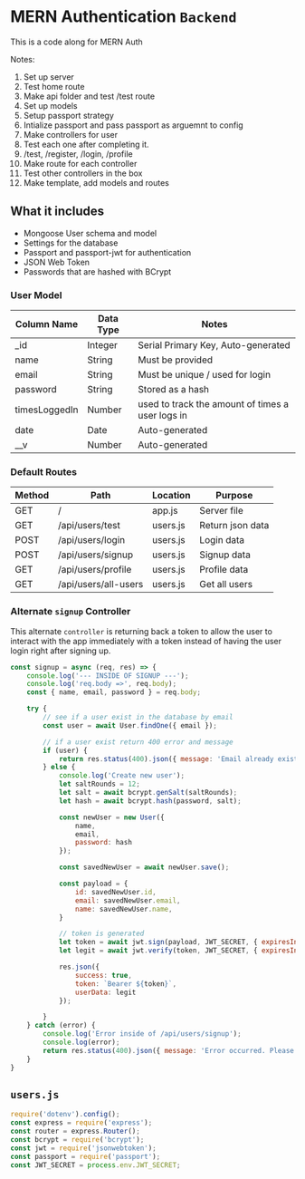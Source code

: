 # MERN Authentication `Backend`

This is a code along for MERN Auth

Notes:
1. Set up server
2. Test home route
3. Make api folder and test /test route
2. Set up models
3. Setup passport strategy
4. Intialize passport and pass passport as arguemnt to config
5. Make controllers for user
6. Test each one after completing it.
7. /test, /register, /login, /profile
8. Make route for each controller
9. Test other controllers in the box
10. Make template, add models and routes

## What it includes

* Mongoose User schema and model
* Settings for the database
* Passport and passport-jwt for authentication
* JSON Web Token
* Passwords that are hashed with BCrypt

### User Model

| Column Name | Data Type | Notes |
| --------------- | ------------- | ------------------------------ |
| _id | Integer | Serial Primary Key, Auto-generated |
| name | String | Must be provided |
| email | String | Must be unique / used for login |
| password | String | Stored as a hash |
| timesLoggedIn | Number | used to track the amount of times a user logs in |
| date | Date | Auto-generated |
| __v | Number | Auto-generated |

### Default Routes

| Method | Path | Location | Purpose |
| ------ | ---------------- | -------------- | ------------------- |
| GET | / | app.js | Server file |
| GET | /api/users/test | users.js | Return json data |
| POST | /api/users/login | users.js | Login data |
| POST | /api/users/signup | users.js | Signup data |
| GET | /api/users/profile | users.js | Profile data |
| GET | /api/users/all-users | users.js | Get all users |

### Alternate `signup` Controller
This alternate `controller` is returning back a token to allow the user to interact with the app immediately with a token instead of having the user login right after signing up.

```js
const signup = async (req, res) => {
    console.log('--- INSIDE OF SIGNUP ---');
    console.log('req.body =>', req.body);
    const { name, email, password } = req.body;

    try {
        // see if a user exist in the database by email
        const user = await User.findOne({ email });

        // if a user exist return 400 error and message
        if (user) {
            return res.status(400).json({ message: 'Email already exists' });
        } else {
            console.log('Create new user');
            let saltRounds = 12;
            let salt = await bcrypt.genSalt(saltRounds);
            let hash = await bcrypt.hash(password, salt);

            const newUser = new User({
                name,
                email,
                password: hash
            });

            const savedNewUser = await newUser.save();

            const payload = {
                id: savedNewUser.id,
                email: savedNewUser.email,
                name: savedNewUser.name,
            }

            // token is generated
            let token = await jwt.sign(payload, JWT_SECRET, { expiresIn: 3600 });
            let legit = await jwt.verify(token, JWT_SECRET, { expiresIn: 60 });

            res.json({
                success: true,
                token: `Bearer ${token}`,
                userData: legit
            });

        }
    } catch (error) {
        console.log('Error inside of /api/users/signup');
        console.log(error);
        return res.status(400).json({ message: 'Error occurred. Please try again...'});
    }
}
```

## `users.js`
```js
require('dotenv').config();
const express = require('express');
const router = express.Router();
const bcrypt = require('bcrypt');
const jwt = require('jsonwebtoken');
const passport = require('passport');
const JWT_SECRET = process.env.JWT_SECRET;
```
